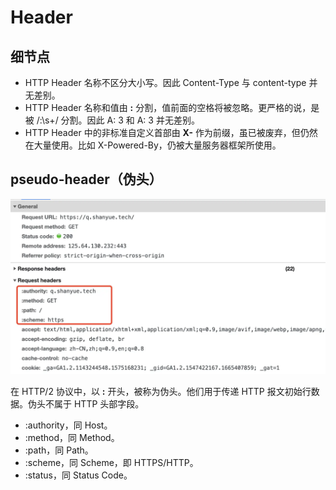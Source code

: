 # Header



## 细节点

- HTTP Header 名称不区分大小写。因此 Content-Type 与 content-type 并无差别。
- HTTP Header 名称和值由 **:** 分割，值前面的空格将被忽略。更严格的说，是被 /:\s+/ 分割。因此 A: 3 和 A:    3 并无差别。
- HTTP Header 中的非标准自定义首部由 **X-** 作为前缀，虽已被废弃，但仍然在大量使用。比如 X-Powered-By，仍被大量服务器框架所使用。



## pseudo-header（伪头）

![img](img/16678933307651.webp)

在 HTTP/2 协议中，以 **:** 开头，被称为伪头。他们用于传递 HTTP 报文初始行数据。伪头不属于 HTTP 头部字段。

- :authority，同 Host。
- :method，同 Method。
- :path，同 Path。
- :scheme，同 Scheme，即 HTTPS/HTTP。
- :status，同 Status Code。

